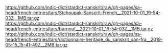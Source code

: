 https://github.com/indic-dict/stardict-sanskrit/raw/gh-pages/sa-head/french-entries/tars/Stchoupak-Sanscrit-French__2021-10-01_19-54-03Z__1MB.tar.gz  
https://github.com/indic-dict/stardict-sanskrit/raw/gh-pages/sa-head/french-entries/tars/burnouf__2021-10-01_19-54-03Z__1MB.tar.gz  
https://github.com/indic-dict/stardict-sanskrit/raw/gh-pages/sa-head/french-entries/tars/dictionnaire-heritage_du_sanskrit_san-fra__2019-05-15_15-41-49Z__2MB.tar.gz  
